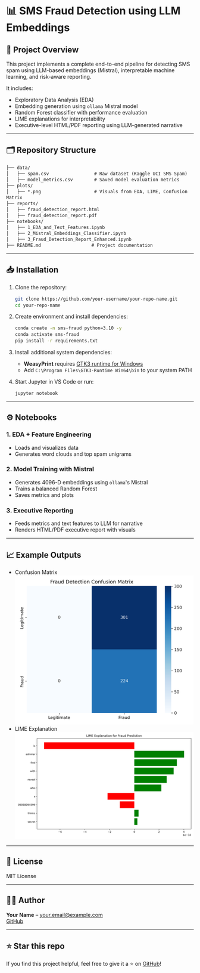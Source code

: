 # 📊 SMS Fraud Detection using LLM Embeddings

## 🧠 Project Overview
This project implements a complete end-to-end pipeline for detecting SMS spam using LLM-based embeddings (Mistral), interpretable machine learning, and risk-aware reporting.

It includes:
- Exploratory Data Analysis (EDA)
- Embedding generation using `ollama` Mistral model
- Random Forest classifier with performance evaluation
- LIME explanations for interpretability
- Executive-level HTML/PDF reporting using LLM-generated narrative

---

## 🗂️ Repository Structure

```
├── data/
│   ├── spam.csv                 # Raw dataset (Kaggle UCI SMS Spam)
│   ├── model_metrics.csv        # Saved model evaluation metrics
├── plots/
│   ├── *.png                    # Visuals from EDA, LIME, Confusion Matrix
├── reports/
│   ├── fraud_detection_report.html
│   ├── fraud_detection_report.pdf
├── notebooks/
│   ├── 1_EDA_and_Text_Features.ipynb
│   ├── 2_Mistral_Embeddings_Classifier.ipynb
│   ├── 3_Fraud_Detection_Report_Enhanced.ipynb
├── README.md                   # Project documentation
```

---

## 📥 Installation

1. Clone the repository:
   ```bash
   git clone https://github.com/your-username/your-repo-name.git
   cd your-repo-name
   ```

2. Create environment and install dependencies:
   ```bash
   conda create -n sms-fraud python=3.10 -y
   conda activate sms-fraud
   pip install -r requirements.txt
   ```

3. Install additional system dependencies:
   - **WeasyPrint** requires [GTK3 runtime for Windows](https://github.com/tschoonj/GTK-for-Windows-Runtime-Environment-Installer/releases)
   - Add `C:\Program Files\GTK3-Runtime Win64\bin` to your system PATH

4. Start Jupyter in VS Code or run:
   ```bash
   jupyter notebook
   ```

---

## ⚙️ Notebooks

### 1. EDA + Feature Engineering
- Loads and visualizes data
- Generates word clouds and top spam unigrams

### 2. Model Training with Mistral
- Generates 4096-D embeddings using `ollama`'s Mistral
- Trains a balanced Random Forest
- Saves metrics and plots

### 3. Executive Reporting
- Feeds metrics and text features to LLM for narrative
- Renders HTML/PDF executive report with visuals

---

## 📈 Example Outputs

- Confusion Matrix
  ![Confusion Matrix](plots/confusion_matrix.png)
- LIME Explanation
  ![LIME](plots/lime_visualization.png)

---

## 📄 License
MIT License

---

## 🙋‍♂️ Author
**Your Name** – [your.email@example.com](mailto:your.email@example.com)  
[GitHub](https://github.com/your-username)

---

## ⭐ Star this repo
If you find this project helpful, feel free to give it a ⭐ on [GitHub](https://github.com/your-username/your-repo-name)!